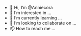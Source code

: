 - 👋 Hi, I’m @Anniecora
- 👀 I’m interested in ...
- 🌱 I’m currently learning ...
- 💞️ I’m looking to collaborate on ...
- 📫 How to reach me ...

<!---
Anniecora/Anniecora is a ✨ special ✨ repository because its `README.md` (this file) appears on your GitHub profile.
You can click the Preview link to take a look at your changes.
--->
